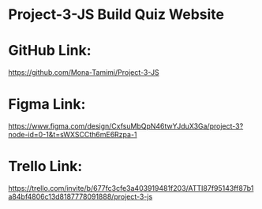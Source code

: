 # Project-3-JS Build Quiz Website

# GitHub Link:
https://github.com/Mona-Tamimi/Project-3-JS


# Figma Link:
https://www.figma.com/design/CxfsuMbQpN46twYJduX3Ga/project-3?node-id=0-1&t=sWXSCCth6mE6Rzpa-1

# Trello Link:
https://trello.com/invite/b/677fc3cfe3a403919481f203/ATTI87f95143ff87b1a84bf4806c13d8187778091888/project-3-js
